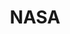 ---
blog: https://blogs.nasa.gov/
facebook: https://www.facebook.com/nasa
font:
  myfonts: https://www.myfonts.com/fonts/typodermic/nasalization/
  name: Nasalization Medium
git: https://github.com/nasa
images:
- nasa-icon.svg
- nasa-ar21.svg
logohandle: nasa
sort: nasa
title: NASA
twitter: https://x.com/nasa
website: https://www.nasa.gov/
wikipedia: https://en.wikipedia.org/wiki/NASA
---